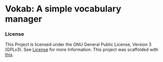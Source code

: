 # Vokab: A simple vocabulary manager

### License
This Project is licensed under the GNU General Public License, Version 3 (GPLv3). See [License](./LICENSE) for more Information. This project was scaffolded with [this](https://github.com/auth0-blog/auth0-express.).
